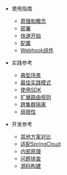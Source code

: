 - 使用指南
  - [原理和概念](zh-cn/doc/concept.md)
  - [部署](zh-cn/doc/deployment.md)
  - [快速开始](zh-cn/doc/quickstart.md)
  - [配置](zh-cn/doc/configuration.md)
  - [Webhook组件](zh-cn/doc/webhook.md)

- 实践参考
  - [典型场景](zh-cn/doc/typical-scenario.md)
  - [最佳实践模式](zh-cn/doc/best-practice.md)
  - [使用SDK](zh-cn/doc/use-sdk.md)
  - [扩展路由规则](zh-cn/doc/custom-rule.md)
  - [跨集群隔离](zh-cn/doc/cross-cluster.md)
  - [局限性](zh-cn/doc/limitation.md)

- 开发参考
  - [其他方案对比](zh-cn/doc/comparation.md)
  - [适配SpringCloud](zh-cn/doc/spring-cloud.md)
  - [内部原理](zh-cn/doc/principle.md)
  - [问题排查](zh-cn/doc/trouble-shooting.md)
  - [源码构建](zh-cn/doc/development.md)

